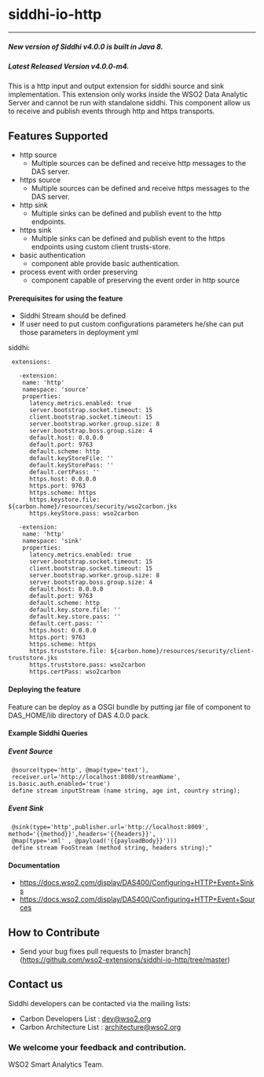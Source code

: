 ﻿siddhi-io-http
======================================
---
##### New version of Siddhi v4.0.0 is built in Java 8.
##### Latest Released Version v4.0.0-m4.

This is a http input and output extension for siddhi source and sink implementation. This extension only works inside 
the WSO2 Data Analytic Server and cannot be run with standalone siddhi.
This component allow us to receive and publish events through http and https transports.

Features Supported
------------------
 - http source
   - Multiple sources can be defined and receive http messages to the DAS server.
 - https source
   -  Multiple sources can be defined and receive https messages to the DAS server.
 - http sink 
   - Multiple sinks can be defined and publish event to the http endpoints.
 - https sink 
   - Multiple sinks can be defined and publish event to the https endpoints using custom client trusts-store.
 - basic authentication
   - component able provide basic authentication.
 - process event with order preserving
   - component capable of preserving the event order in http source
     
 #### Prerequisites for using the feature
 - Siddhi Stream should be defined
 - If user need to put custom configurations parameters he/she can put those parameters in deployment yml
 
  siddhi:
  
     extensions:
     
       -extension:
        name: 'http'
        namespace: 'source'
        properties:
          latency.metrics.enabled: true
          server.bootstrap.socket.timeout: 15
          client.bootstrap.socket.timeout: 15
          server.bootstrap.worker.group.size: 8
          server.bootstrap.boss.group.size: 4
          default.host: 0.0.0.0
          default.port: 9763
          default.scheme: http
          default.keyStoreFile: ''
          default.keyStorePass: ''
          default.certPass: ''
          https.host: 0.0.0.0
          https.port: 9763
          https.scheme: https
          https.keystore.file: ${carbon.home}/resources/security/wso2carbon.jks
          https.keyStore.pass: wso2carbon
          
       -extension:
        name: 'http'
        namespace: 'sink'
        properties:
          latency.metrics.enabled: true
          server.bootstrap.socket.timeout: 15
          client.bootstrap.socket.timeout: 15
          server.bootstrap.worker.group.size: 8
          server.bootstrap.boss.group.size: 4
          default.host: 0.0.0.0
          default.port: 9763
          default.scheme: http
          default.key.store.file: ''
          default.key.store.pass: ''
          default.cert.pass: ''
          https.host: 0.0.0.0
          https.port: 9763
          https.scheme: https
          https.truststore.file: ${carbon.home}/resources/security/client-truststore.jks
          https.truststore.pass: wso2carbon
          https.certPass: wso2carbon
 
 #### Deploying the feature
 Feature can be deploy as a OSGI bundle by putting jar file of component to DAS_HOME/lib directory of DAS 4.0.0 pack. 
 #### Example Siddhi Queries
 ##### Event Source
     @source(type='http', @map(type='text'),
     receiver.url='http://localhost:8080/streamName', is.basic.auth.enabled='true')
     define stream inputStream (name string, age int, country string);

 ##### Event Sink
     @sink(type='http',publisher.url='http://localhost:8009', method='{{method}}',headers='{{headers}}', 
     @map(type='xml' , @payload('{{payloadBody}}')))
     define stream FooStream (method string, headers string);"

#### Documentation 

  * https://docs.wso2.com/display/DAS400/Configuring+HTTP+Event+Sinks
  * https://docs.wso2.com/display/DAS400/Configuring+HTTP+Event+Sources

## How to Contribute
* Send your bug fixes pull requests to [master branch] (https://github.com/wso2-extensions/siddhi-io-http/tree/master) 

## Contact us 
Siddhi developers can be contacted via the mailing lists:
  * Carbon Developers List : dev@wso2.org
  * Carbon Architecture List : architecture@wso2.org

### We welcome your feedback and contribution.

WSO2 Smart Analytics Team.
